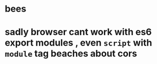 # bees
# sadly browser cant work with es6 export modules , even `script` with `module` tag beaches about cors
